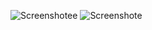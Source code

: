 ![Screenshotee](https://github.com/user-attachments/assets/a876f5f7-2d6d-4a6c-928b-b00838455400)
![Screenshote](https://github.com/user-attachments/assets/be226a61-f977-4a7c-b5ec-70d2f9035882)
